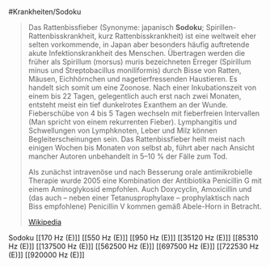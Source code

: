 #Krankheiten/Sodoku

> Das Rattenbissfieber (Synonyme: japanisch **Sodoku**; Spirillen-Rattenbisskrankheit, kurz Rattenbisskrankheit) ist eine weltweit eher selten vorkommende, in Japan aber besonders häufig auftretende akute Infektionskrankheit des Menschen. Übertragen werden die früher als Spirillum (morsus) muris bezeichneten Erreger (Spirillum minus und Streptobacillus moniliformis) durch Bisse von Ratten, Mäusen, Eichhörnchen und nagetierfressenden Haustieren. Es handelt sich somit um eine Zoonose. Nach einer Inkubationszeit von einem bis 22 Tagen, gelegentlich auch erst nach zwei Monaten, entsteht meist ein tief dunkelrotes Exanthem an der Wunde. Fieberschübe von 4 bis 5 Tagen wechseln mit fieberfreien Intervallen (Man spricht von einem rekurrenten Fieber). Lymphangitis und Schwellungen von Lymphknoten, Leber und Milz können Begleiterscheinungen sein. Das Rattenbissfieber heilt meist nach einigen Wochen bis Monaten von selbst ab, führt aber nach Ansicht mancher Autoren unbehandelt in 5–10 % der Fälle zum Tod.
>
> Als zunächst intravenöse und nach Besserung orale antimikrobielle Therapie wurde 2005 eine Kombination der Antibiotika Penicillin G mit einem Aminoglykosid empfohlen. Auch Doxycyclin, Amoxicillin und (das auch – neben einer Tetanusprophylaxe – prophylaktisch nach Biss empfohlene) Penicillin V kommen gemäß Abele-Horn in Betracht.
>
> [Wikipedia](https://de.wikipedia.org/wiki/Rattenbissfieber)

Sodoku
[[170 Hz (E)]]
[[550 Hz (E)]]
[[950 Hz (E)]]
[[35120 Hz (E)]]
[[85310 Hz (E)]]
[[137500 Hz (E)]]
[[562500 Hz (E)]]
[[697500 Hz (E)]]
[[722530 Hz (E)]]
[[920000 Hz (E)]]